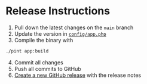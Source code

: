 # Release Instructions

1. Pull down the latest changes on the `main` branch
2. Update the version in [`config/app.php`](./config/app.php)
3. Compile the binary with

```zsh
./pint app:build
```

4. Commit all changes
5. Push all commits to GitHub
6. [Create a new GitHub release](https://github.com/laravel/pint/releases/new) with the release notes
